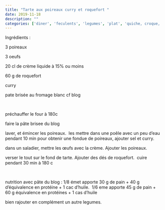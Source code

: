 ```yaml
---
title: "Tarte aux poireaux curry et roquefort "
date: 2019-11-18
description: ""
categories: ['diner', 'feculents', 'legumes', 'plat', 'quiche, croque, cake', 'vegetarien']
---
```


          


Ingr&eacute;dients :&nbsp;

3 poireaux&nbsp;

3 oeufs

20 cl de cr&egrave;me liquide &agrave; 15% ou moins

60 g de roquefort

curry

pate bris&eacute;e au fromage blanc cf blog

&nbsp;

pr&eacute;chauffer le four &agrave; 180c

faire la p&acirc;te brisee du blog&nbsp;

laver, et &eacute;mincer les poireaux.&nbsp;
les mettre dans une po&ecirc;le avec un peu d&rsquo;eau pendant 10 min pour obtenir une fondue de poireaux, ajouter sel et curry.

dans un saladier, mettre les &oelig;ufs avec la cr&egrave;me. Ajouter les poireaux.

verser le tout sur le fond de tarte. Ajouter des d&eacute;s de roquefort.&nbsp;
cuire pendant 30 min &agrave; 180 c

&nbsp;

nutrition avec p&acirc;te du blog : 1/8 &eacute;met apporte 30 g de pain + 40&nbsp;g d&rsquo;&eacute;quivalence en prot&eacute;ine + 1 cac d&rsquo;huile.&nbsp;
1/6 eme apporte 45 g de pain + 60 g &eacute;quivalence en prot&eacute;ines + 1 cas d&rsquo;huile&nbsp;

bien rajouter en compl&eacute;ment un autre legumes.

&nbsp;


                          
